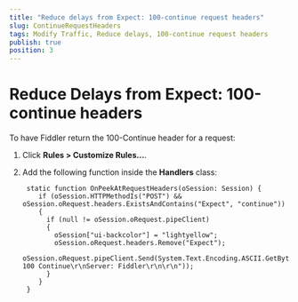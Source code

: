```yaml
---
title: "Reduce delays from Expect: 100-continue request headers"
slug: ContinueRequestHeaders
tags: Modify Traffic, Reduce delays, 100-continue request headers
publish: true
position: 3
---
```


Reduce Delays from Expect: 100-continue headers
===============================================

To have Fiddler return the 100-Continue header for a request:

1. Click **Rules > Customize Rules...**.

2. Add the following function inside the **Handlers** class:

		static function OnPeekAtRequestHeaders(oSession: Session) {
		   if (oSession.HTTPMethodIs("POST") && oSession.oRequest.headers.ExistsAndContains("Expect", "continue"))
		   {
			 if (null != oSession.oRequest.pipeClient)
			 {
			   oSession["ui-backcolor"] = "lightyellow";
			   oSession.oRequest.headers.Remove("Expect");
			   oSession.oRequest.pipeClient.Send(System.Text.Encoding.ASCII.GetBytes("HTTP/1.1 100 Continue\r\nServer: Fiddler\r\n\r\n"));
			 }
		   }
		}
